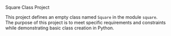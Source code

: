  Square Class Project

This project defines an empty class named `Square` in the module `square`. The purpose of this project is to meet specific requirements and constraints while demonstrating basic class creation in Python.
